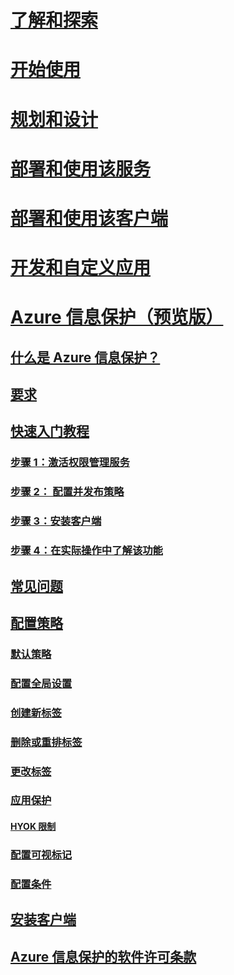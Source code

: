 # [了解和探索](/rights-management/understand-explore/azure-rights-management)
# [开始使用](/rights-management/get-started/requirements-azure-rms)
# [规划和设计](/rights-management/plan-design/deployment-roadmap)
# [部署和使用该服务](/rights-management/deploy-use/activate-service)
# [部署和使用该客户端](/rights-management/rms-client/use-client)
# [开发和自定义应用](/rights-management/develop/developers-guide)
# [Azure 信息保护（预览版）](what-is-information-protection.md)
## [什么是 Azure 信息保护？](what-is-information-protection.md)
## [要求](requirements-azure-infoprotect.md)
## [快速入门教程](infoprotect-quick-start-tutorial.md)
### [步骤 1：激活权限管理服务](infoprotect-tutorial-step1.md)
### [步骤 2： 配置并发布策略](infoprotect-tutorial-step2.md)
### [步骤 3：安装客户端](infoprotect-tutorial-step3.md)
### [步骤 4：在实际操作中了解该功能](infoprotect-tutorial-step4.md)
## [常见问题](faq.md)
## [配置策略](configure-policy.md)
### [默认策略](configure-policy-default.md)
### [配置全局设置](configure-policy-settings.md)
### [创建新标签](configure-policy-new-label.md)
### [删除或重排标签](configure-policy-delete-reorder.md)
### [更改标签](configure-policy-change-label.md)
### [应用保护](configure-policy-protection.md)
#### [HYOK 限制](configure-adrms-restrictions.md)
### [配置可视标记](configure-policy-markings.md)
### [配置条件](configure-policy-classification.md)
## [安装客户端](info-protect-client.md)
## [Azure 信息保护的软件许可条款](aip-software-license-terms.md)


<!--HONumber=Sep16_HO1-->


